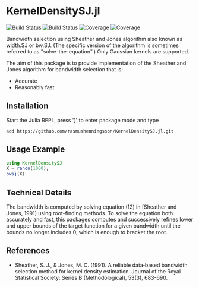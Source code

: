 # KernelDensitySJ.jl

[![Build Status](https://travis-ci.org/rasmushenningsson/KernelDensitySJ.jl.svg?branch=master)](https://travis-ci.org/rasmushenningsson/KernelDensitySJ.jl)
[![Build Status](https://ci.appveyor.com/api/projects/status/github/rasmushenningsson/KernelDensitySJ.jl?svg=true)](https://ci.appveyor.com/project/rasmushenningsson/KernelDensitySJ-jl)
[![Coverage](https://codecov.io/gh/rasmushenningsson/KernelDensitySJ.jl/branch/master/graph/badge.svg)](https://codecov.io/gh/rasmushenningsson/KernelDensitySJ.jl)
[![Coverage](https://coveralls.io/repos/github/rasmushenningsson/KernelDensitySJ.jl/badge.svg?branch=master)](https://coveralls.io/github/rasmushenningsson/KernelDensitySJ.jl?branch=master)

Bandwidth selection using Sheather and Jones algorithm also known as width.SJ or bw.SJ. (The specific version of the algorithm is sometimes referred to as "solve-the-equation".)
Only Gaussian kernels are supported.

The aim of this package is to provide implementation of the Sheather and Jones algorithm for bandwidth selection that is:
* Accurate
* Reasonably fast


## Installation
Start the Julia REPL, press ']' to enter package mode and type
```
add https://github.com/rasmushenningsson/KernelDensitySJ.jl.git
```

## Usage Example
```julia
using KernelDensitySJ
X = randn(1000);
bwsj(X)
```

## Technical Details
The bandwidth is computed by solving equation (12) in [Sheather and Jones, 1991] using root-finding methods.
To solve the equation both accurately and fast, this packages computes and successively refines lower and upper bounds of the target function for a given bandwidth until the bounds no longer includes 0, which is enough to bracket the root.

## References
* Sheather, S. J., & Jones, M. C. (1991). A reliable data‐based bandwidth selection method for kernel density estimation. Journal of the Royal Statistical Society: Series B (Methodological), 53(3), 683-690.
